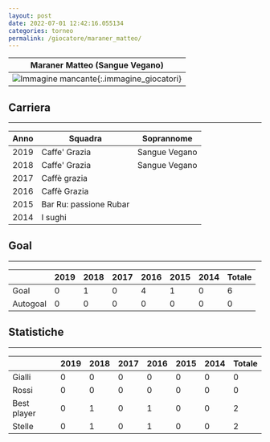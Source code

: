 ```yaml
---
layout: post
date: 2022-07-01 12:42:16.055134
categories: torneo
permalink: /giocatore/maraner_matteo/
---
```

<link rel='stylesheets' href='./../assets/giocatori.css'>

| Maraner Matteo (Sangue Vegano) |
|:-----:|
| ![Immagine mancante]('./../../assets/giocatori/maraner_matteo.png){:.immagine_giocatori} |


## Carriera
----

|Anno|Squadra|Soprannome|
|:---:|---|---|
|2019|Caffe' Grazia|Sangue Vegano|
|2018|Caffe' Grazia|Sangue Vegano|
|2017|Caffè grazia||
|2016|Caffè Grazia||
|2015|Bar Ru: passione Rubar||
|2014|I sughi||


## Goal
----

| |2019|2018|2017|2016|2015|2014| Totale |
|---|---|---|---|---|---|---|---|
|Goal|0|1|0|4|1|0|6|
|Autogoal|0|0|0|0|0|0|0|


## Statistiche
----

| |2019|2018|2017|2016|2015|2014| Totale |
|---|---|---|---|---|---|---|---|
|Gialli|0|0|0|0|0|0|0|
|Rossi|0|0|0|0|0|0|0|
|Best player|0|1|0|1|0|0|2|
|Stelle|0|1|0|1|0|0|2|